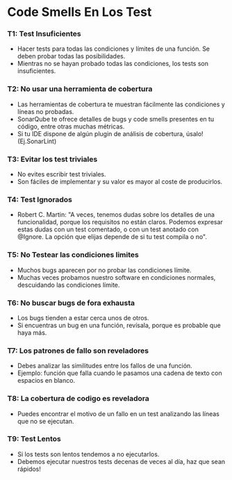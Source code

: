 # Code Smells En Los Test

### T1: Test Insuficientes 

- Hacer tests para todas las condiciones y límites de una función. Se deben probar todas las posibilidades.
- Mientras no se hayan probado todas las condiciones, los tests son insuficientes.

### T2: No usar una herramienta de cobertura

- Las herramientas de cobertura te muestran fácilmente las condiciones y líneas no probadas.
- SonarQube te ofrece detalles de bugs y code smells presentes en tu código, entre otras muchas métricas.
- Si tu IDE dispone de algún plugin de análisis de cobertura, úsalo! (Ej.SonarLint)

### T3: Evitar los test triviales 

- No evites escribir test triviales.
- Son fáciles de implementar y su valor es mayor al coste de producirlos.

### T4: Test Ignorados 

- Robert C. Martin: "A veces, tenemos dudas sobre los detalles de una
funcionalidad, porque los requisitos no están claros. Podemos expresar
estas dudas con un test comentado, o con un test anotado con @Ignore.
La opción que elijas depende de si tu test compila o no".

### T5: No Testear las condiciones limites 

- Muchos bugs aparecen por no probar las condiciones límite.
- Muchas veces probamos nuestro software en condiciones normales, descuidando las condiciones límite.

### T6: No buscar bugs de fora exhausta 

- Los bugs tienden a estar cerca unos de otros.
- Si encuentras un bug en una función, revísala, porque es probable que haya más.

### T7: Los patrones de fallo son reveladores 

- Debes analizar las similitudes entre los fallos de una función.
- Ejemplo: función que falla cuando le pasamos una cadena de texto con espacios en blanco.

### T8: La cobertura de codigo es reveladora 

- Puedes encontrar el motivo de un fallo en un test analizando las líneas que no se ejecutan.

### T9: Test Lentos

- Si los tests son lentos tendemos a no ejecutarlos.
- Debemos ejecutar nuestros tests decenas de veces al día, haz que sean rápidos!